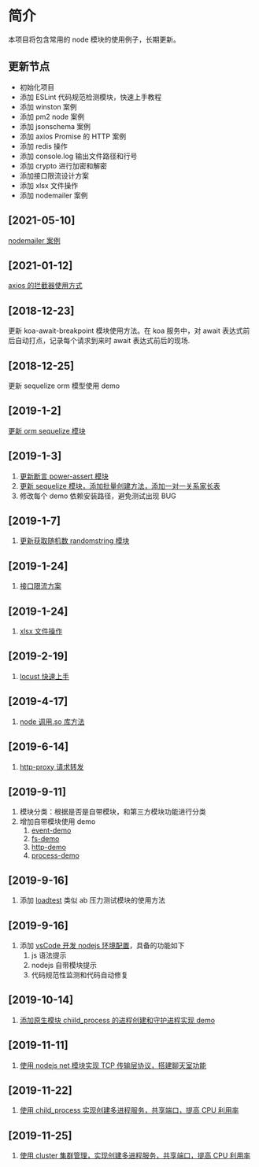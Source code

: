# 简介

本项目将包含常用的 node 模块的使用例子，长期更新。

## 更新节点

- 初始化项目
- 添加 ESLint 代码规范检测模块，快速上手教程
- 添加 winston 案例
- 添加 pm2 node 案例
- 添加 jsonschema 案例
- 添加 axios Promise 的 HTTP 案例
- 添加 redis 操作
- 添加 console.log 输出文件路径和行号
- 添加 crypto 进行加密和解密
- 添加接口限流设计方案
- 添加 xlsx 文件操作
- 添加 nodemailer 案例

## [2021-05-10]

[nodemailer 案例](./工具模块/nodemailer-demo)

## [2021-01-12]

[axios 的拦截器使用方式](./网络模块/axios-interceptor)

## [2018-12-23]

更新 koa-await-breakpoint 模块使用方法。在 koa 服务中，对 await 表达式前后自动打点，记录每个请求到来时 await 表达式前后的现场.

## [2018-12-25]

更新 sequelize orm 模型使用 demo

## [2019-1-2]

[更新 orm sequelize 模块](https://github.com/ddzyan/node-module-example/tree/master/sequelizeDemo)

## [2019-1-3]

1. [更新断言 power-assert 模块](https://github.com/ddzyan/node-module-example/tree/master/powerAssert)
2. [更新 sequelize 模块，添加批量创建方法，添加一对一关系家长表](https://github.com/ddzyan/node-module-example/tree/master/sequelizeDemo)
3. 修改每个 demo 依赖安装路径，避免测试出现 BUG

## [2019-1-7]

1. [更新获取随机数 randomstring 模块](https://github.com/ddzyan/node-module-example/tree/master/randomDemo)

## [2019-1-24]

1. [接口限流方案](https://github.com/ddzyan/node-module-example/tree/master/limiter)

## [2019-1-24]

1. [xlsx 文件操作](https://github.com/ddzyan/node-module-example/tree/master/readxlsx)

## [2019-2-19]

1. [locust 快速上手](https://github.com/ddzyan/node-module-example/tree/master/pressure-test)

## [2019-4-17]

1. [node 调用.so 库方法](https://github.com/ddzyan/node-module-example/tree/master/nodeclib)

## [2019-6-14]

1. [http-proxy 请求转发](https://github.com/ddzyan/node-module-example/tree/master/http-proxyDemo)

## [2019-9-11]

1. 模块分类：根据是否是自带模块，和第三方模块功能进行分类
2. 增加自带模块使用 demo
   1. [event-demo](https://github.com/ddzyan/node-module-example/tree/master/%E8%87%AA%E5%B8%A6%E6%A8%A1%E5%9D%97/event-demo)
   2. [fs-demo](https://github.com/ddzyan/node-module-example/tree/master/%E8%87%AA%E5%B8%A6%E6%A8%A1%E5%9D%97/fs-demo)
   3. [http-demo](https://github.com/ddzyan/node-module-example/tree/master/%E8%87%AA%E5%B8%A6%E6%A8%A1%E5%9D%97/http-demo)
   4. [process-demo](https://github.com/ddzyan/node-module-example/tree/master/%E8%87%AA%E5%B8%A6%E6%A8%A1%E5%9D%97/process-demo)

## [2019-9-16]

1. 添加 [loadtest](https://github.com/ddzyan/node-module-example/tree/master/%E6%8E%A5%E5%8F%A3%E6%B5%8B%E8%AF%95%E6%A8%A1%E5%9D%97/loadtest-demo) 类似 ab 压力测试模块的使用方法

## [2019-9-16]

1. 添加 [vsCode 开发 nodejs 环境配置](https://github.com/ddzyan/node-module-example/tree/master/%E4%BB%A3%E7%A0%81%E8%A7%84%E8%8C%83/eslint-demo)，具备的功能如下
   1. js 语法提示
   2. nodejs 自带模块提示
   3. 代码规范性监测和代码自动修复

## [2019-10-14]

1. [添加原生模块 chiild_process 的进程创建和守护进程实现 demo](https://github.com/ddzyan/node-module-example/tree/master/native-module/child-process)

## [2019-11-11]

1. [使用 nodejs net 模块实现 TCP 传输层协议，搭建聊天室功能](https://github.com/ddzyan/node-module-example/tree/master/native-module/net/chatroom)

## [2019-11-22]

1. [使用 child_process 实现创建多进程服务，共享端口，提高 CPU 利用率](https://github.com/ddzyan/node-module-example/tree/master/native-module/child-process/shared-port)

## [2019-11-25]

1. [使用 cluster 集群管理，实现创建多进程服务，共享端口，提高 CPU 利用率](https://github.com/ddzyan/node-module-example/tree/master/native-module/cluster)
